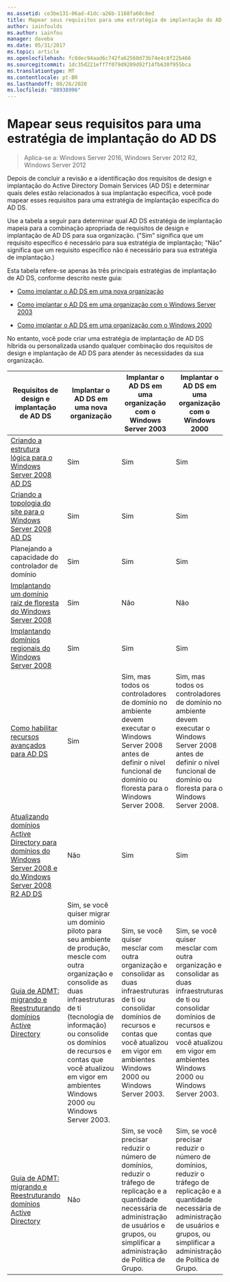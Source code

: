 ```yaml
---
ms.assetid: ce3be131-06ad-41dc-a26b-1168fa68c8ed
title: Mapear seus requisitos para uma estratégia de implantação do AD DS
author: iainfoulds
ms.author: iainfou
manager: daveba
ms.date: 05/31/2017
ms.topic: article
ms.openlocfilehash: fc8dec94aad6c742fa62560d73b74e4c8f22b466
ms.sourcegitcommit: 1dc35d221eff7f079d9209d92f14fb630f955bca
ms.translationtype: MT
ms.contentlocale: pt-BR
ms.lasthandoff: 08/26/2020
ms.locfileid: "88938996"
---
```

# <a name="mapping-your-requirements-to-an-ad-ds-deployment-strategy"></a>Mapear seus requisitos para uma estratégia de implantação do AD DS

> Aplica-se a: Windows Server 2016, Windows Server 2012 R2, Windows Server 2012

Depois de concluir a revisão e a identificação dos requisitos de design e implantação do Active Directory Domain Services (AD DS) e determinar quais deles estão relacionados à sua implantação específica, você pode mapear esses requisitos para uma estratégia de implantação específica do AD DS.

Use a tabela a seguir para determinar qual AD DS estratégia de implantação mapeia para a combinação apropriada de requisitos de design e implantação de AD DS para sua organização. ("Sim" significa que um requisito específico é necessário para sua estratégia de implantação; "Não" significa que um requisito específico não é necessário para sua estratégia de implantação.)

Esta tabela refere-se apenas às três principais estratégias de implantação de AD DS, conforme descrito neste guia:

-   [Como implantar o AD DS em uma nova organização](../../ad-ds/plan/Deploying-AD-DS-in-a-New-Organization.md)

-   [Como implantar o AD DS em uma organização com o Windows Server 2003](../../ad-ds/plan/Deploying-AD-DS-in-a-Windows-Server-2003-Organization.md)

-   [Como implantar o AD DS em uma organização com o Windows 2000](../../ad-ds/plan/Deploying-AD-DS-in-a-Windows-2000-Organization.md)

No entanto, você pode criar uma estratégia de implantação de AD DS híbrida ou personalizada usando qualquer combinação dos requisitos de design e implantação de AD DS para atender às necessidades da sua organização.

| Requisitos de design e implantação de AD DS | Implantar o AD DS em uma nova organização | Implantar o AD DS em uma organização com o Windows Server 2003 | Implantar o AD DS em uma organização com o Windows 2000 |
| ---------------------------------------- | ------------------------------------- | ----------------------------------------------------- |----------------------------------------------- |
| [Criando a estrutura lógica para o Windows Server 2008 AD DS](/previous-versions/windows/it-pro/windows-server-2008-r2-and-2008/cc770806(v=ws.10)) | Sim | Sim | Sim |
| [Criando a topologia do site para o Windows Server 2008 AD DS](Designing-the-Site-Topology.md) | Sim | Sim | Sim |
| Planejando a capacidade do controlador de domínio | Sim | Sim | Sim |
| [Implantando um domínio raiz de floresta do Windows Server 2008](/previous-versions/windows/it-pro/windows-server-2008-r2-and-2008/cc731174(v=ws.10)) | Sim | Não | Não |
| [Implantando domínios regionais do Windows Server 2008](/previous-versions/windows/it-pro/windows-server-2008-r2-and-2008/cc755118(v=ws.10)) | Sim | Sim | Sim |
| [Como habilitar recursos avançados para AD DS](../../ad-ds/plan/Enabling-Advanced-Features-for-AD-DS.md) | Sim |Sim, mas todos os controladores de domínio no ambiente devem executar o Windows Server 2008 antes de definir o nível funcional de domínio ou floresta para o Windows Server 2008. | Sim, mas todos os controladores de domínio no ambiente devem executar o Windows Server 2008 antes de definir o nível funcional de domínio ou floresta para o Windows Server 2008. |
| [Atualizando domínios Active Directory para domínios do Windows Server 2008 e do Windows Server 2008 R2 AD DS](/previous-versions/windows/it-pro/windows-server-2008-r2-and-2008/cc731188(v=ws.10)) | Não | Sim | Sim |
| [Guia de ADMT: migrando e Reestruturando domínios Active Directory](/previous-versions/windows/it-pro/windows-server-2008-r2-and-2008/cc974332(v=ws.10)) | Sim, se você quiser migrar um domínio piloto para seu ambiente de produção, mescle com outra organização e consolide as duas infraestruturas de ti (tecnologia de informação) ou consolide os domínios de recursos e contas que você atualizou em vigor em ambientes Windows 2000 ou Windows Server 2003. | Sim, se você quiser mesclar com outra organização e consolidar as duas infraestruturas de ti ou consolidar domínios de recursos e contas que você atualizou em vigor em ambientes Windows 2000 ou Windows Server 2003. | Sim, se você quiser mesclar com outra organização e consolidar as duas infraestruturas de ti ou consolidar domínios de recursos e contas que você atualizou em vigor em ambientes Windows 2000 ou Windows Server 2003. |
| [Guia de ADMT: migrando e Reestruturando domínios Active Directory](/previous-versions/windows/it-pro/windows-server-2008-r2-and-2008/cc974332(v=ws.10)) | Não | Sim, se você precisar reduzir o número de domínios, reduzir o tráfego de replicação e a quantidade necessária de administração de usuários e grupos, ou simplificar a administração de Política de Grupo. | Sim, se você precisar reduzir o número de domínios, reduzir o tráfego de replicação e a quantidade necessária de administração de usuários e grupos, ou simplificar a administração de Política de Grupo. |
